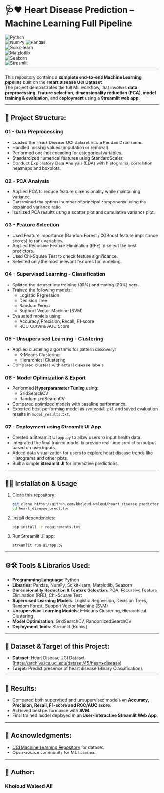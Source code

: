 # 🩺❤️ Heart Disease Prediction – Machine Learning Full Pipeline  

![Python](https://img.shields.io/badge/Python-3.9%2B-blue?logo=python)  
![NumPy](https://img.shields.io/badge/NumPy-Numerical%20Computing-013243?logo=numpy) 
![Pandas](https://img.shields.io/badge/Pandas-Data%20Analysis-150458?logo=pandas)  
![Scikit-learn](https://img.shields.io/badge/Scikit--learn-ML-orange?logo=scikit-learn)  
![Matplotlib](https://img.shields.io/badge/Matplotlib-Visualization-11557c?logo=plotly)  
![Seaborn](https://img.shields.io/badge/Seaborn-Visualization-0e76a8)  
![Streamlit](https://img.shields.io/badge/Streamlit-App%20Deployment-ff4b4b?logo=streamlit)  

---

This repository contains a **complete end-to-end Machine Learning pipeline** built on the **Heart Disease UCI Dataset**.  
The project demonstrates the full ML workflow, that involves **data preprocessing**, **feature selection**, **dimensionality reduction (PCA)**, **model training & evaluation**, and **deployment** using a **Streamlit web app**. 

---

## 📂 Project Structure: 

### 01 - Data Preprocessing  
- Loaded the Heart Disease UCI dataset into a Pandas DataFrame.
- Handled missing values (imputation or removal).
- Performed one-hot encoding for categorical variables.
- Standardized numerical features using StandardScaler.
- Conduct Exploratory Data Analysis (EDA) with histograms, correlation heatmaps and boxplots.

### 02 - PCA Analysis  
- Applied PCA to reduce feature dimensionality while maintaining variance.
- Determined the optimal number of principal components using the explained variance ratio.
- isualized PCA results using a scatter plot and cumulative variance plot.

### 03 - Feature Selection  
- Used Feature Importance (Random Forest / XGBoost feature importance scores) to rank variables.
- Applied Recursive Feature Elimination (RFE) to select the best predictors.
- Used Chi-Square Test to check feature significance.
- Selected only the most relevant features for modeling.

### 04 - Supervised Learning  - Classification
- Splitted the dataset into training (80%) and testing (20%) sets.
- Trained the following models:
  - Logistic Regression
  - Decision Tree
  - Random Forest
  - Support Vector Machine (SVM)
- Evaluated models using:
  - Accuracy, Precision, Recall, F1-score
  - ROC Curve & AUC Score

### 05 - Unsupervised Learning  - Clustering
- Applied clustering algorithms for pattern discovery:  
  - K-Means Clustering  
  - Hierarchical Clustering  
- Compared clusters with actual disease labels.

### 06 - Model Optimization & Export  
- Performed **Hyperparameter Tuning** using:  
  - GridSearchCV  
  - RandomizedSearchCV
- Compared optimized models with baseline performance.
- Exported best-performing model as `svm_model.pkl` and saved evaluation results in `model_results.txt`.  

### 07 - Deployment using Streamlit UI App  
- Created a Streamlit UI `app.py` to allow users to input health data.
- Integrated the final trained model to provide real-time prediction output based on user inputs.
- Added data visualization for users to explore heart disease trends like Histograms and other plots.
- Built a simple **Streamlit UI** for interactive predictions.  

---

## 🚀🤖 Installation & Usage  

1. Clone this repository:  
   ```bash
   git clone https://github.com/kholoud-waleed/heart_disease_predictor.git
   cd heart_disease_predictor

2. Install dependencies:
   ```bash
   pip install -r requirements.txt

3. Run Streamlit UI app:
   ```bash
   streamlit run ui/app.py

---

## ⚙️🛠️ Tools & Libraries Used:
- **Programming Language**: Python
- **Libraries**: Pandas, NumPy, Scikit-learn, Matplotlib, Seaborn
- **Dimensionality Reduction & Feature Selection**: PCA, Recursive Feature Elimination (RFE), Chi-Square Test
- **Supervised Learning Models**: Logistic Regression, Decision Trees, Random Forest, Support Vector Machine (SVM)
- **Unsupervised Learning Models**: K-Means Clustering, Hierarchical Clustering
- **Model Optimization**: GridSearchCV, RandomizedSearchCV
- **Deployment Tools**: Streamlit [Bonus]

---

## 📑 Dataset  & Target of this Project:

- **Dataset**: Heart Disease UCI Dataset  (https://archive.ics.uci.edu/dataset/45/heart+disease)
- **Target**: Predict presence of heart disease (Binary Classification).  

---

## 📌 Results: 

- Compared both supervised and unsupervised models on **Accuracy, Precision, Recall, F1-score and ROC/AUC score**.  
- Achieved best performance with **SVM**.  
- Final trained model deployed in an **User-Interactive Streamlit Web App**.  

---

## 🙌 Acknowledgments: 

- [UCI Machine Learning Repository](https://archive.ics.uci.edu/ml/index.php) for dataset.  
- Open-source community for ML libraries.  

---

## 📝 Author:
  ### Kholoud Waleed Ali
